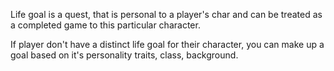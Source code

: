 Life goal is a quest, that is personal to a player's char and can be treated as a completed game to this particular character.

If player don't have a distinct life goal for their character, you can make up a goal based on it's personality traits, class, background.
